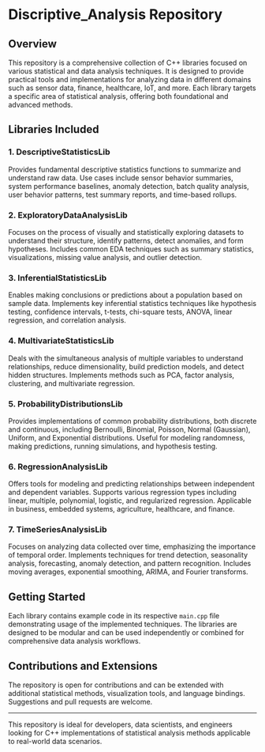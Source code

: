 # Discriptive_Analysis Repository

## Overview

This repository is a comprehensive collection of C++ libraries focused on various statistical and data analysis techniques. It is designed to provide practical tools and implementations for analyzing data in different domains such as sensor data, finance, healthcare, IoT, and more. Each library targets a specific area of statistical analysis, offering both foundational and advanced methods.

## Libraries Included

### 1. DescriptiveStatisticsLib

Provides fundamental descriptive statistics functions to summarize and understand raw data. Use cases include sensor behavior summaries, system performance baselines, anomaly detection, batch quality analysis, user behavior patterns, test summary reports, and time-based rollups.

### 2. ExploratoryDataAnalysisLib

Focuses on the process of visually and statistically exploring datasets to understand their structure, identify patterns, detect anomalies, and form hypotheses. Includes common EDA techniques such as summary statistics, visualizations, missing value analysis, and outlier detection.

### 3. InferentialStatisticsLib

Enables making conclusions or predictions about a population based on sample data. Implements key inferential statistics techniques like hypothesis testing, confidence intervals, t-tests, chi-square tests, ANOVA, linear regression, and correlation analysis.

### 4. MultivariateStatisticsLib

Deals with the simultaneous analysis of multiple variables to understand relationships, reduce dimensionality, build prediction models, and detect hidden structures. Implements methods such as PCA, factor analysis, clustering, and multivariate regression.

### 5. ProbabilityDistributionsLib

Provides implementations of common probability distributions, both discrete and continuous, including Bernoulli, Binomial, Poisson, Normal (Gaussian), Uniform, and Exponential distributions. Useful for modeling randomness, making predictions, running simulations, and hypothesis testing.

### 6. RegressionAnalysisLib

Offers tools for modeling and predicting relationships between independent and dependent variables. Supports various regression types including linear, multiple, polynomial, logistic, and regularized regression. Applicable in business, embedded systems, agriculture, healthcare, and finance.

### 7. TimeSeriesAnalysisLib

Focuses on analyzing data collected over time, emphasizing the importance of temporal order. Implements techniques for trend detection, seasonality analysis, forecasting, anomaly detection, and pattern recognition. Includes moving averages, exponential smoothing, ARIMA, and Fourier transforms.

## Getting Started

Each library contains example code in its respective `main.cpp` file demonstrating usage of the implemented techniques. The libraries are designed to be modular and can be used independently or combined for comprehensive data analysis workflows.

## Contributions and Extensions

The repository is open for contributions and can be extended with additional statistical methods, visualization tools, and language bindings. Suggestions and pull requests are welcome.

---

This repository is ideal for developers, data scientists, and engineers looking for C++ implementations of statistical analysis methods applicable to real-world data scenarios.

